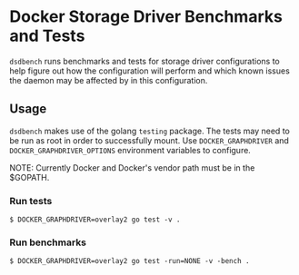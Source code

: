 # Docker Storage Driver Benchmarks and Tests

`dsdbench` runs benchmarks and tests for storage driver configurations to help
figure out how the configuration will perform and which known issues the
daemon may be affected by in this configuration.

## Usage

`dsdbench` makes use of the golang `testing` package. The tests may need to be
run as root in order to successfully mount. Use `DOCKER_GRAPHDRIVER` and
`DOCKER_GRAPHDRIVER_OPTIONS` environment variables to configure.

NOTE: Currently Docker and Docker's vendor path must be in the $GOPATH.

### Run tests
```
$ DOCKER_GRAPHDRIVER=overlay2 go test -v .
```

### Run benchmarks
```
$ DOCKER_GRAPHDRIVER=overlay2 go test -run=NONE -v -bench .
```
